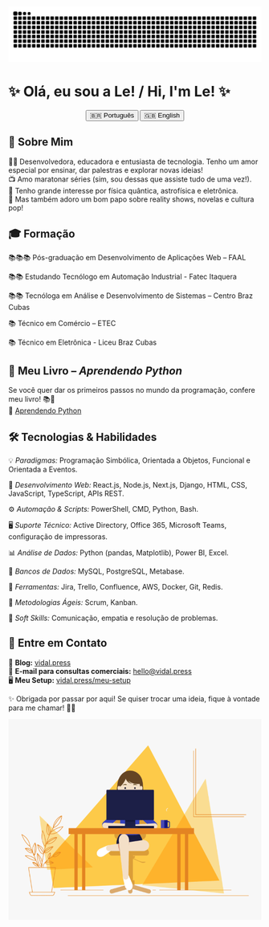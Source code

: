 <picture>
  <source media="(prefers-color-scheme: dark)" srcset="https://raw.githubusercontent.com/davinyleticia/davinyleticia/output/github-contribution-grid-snake-dark.svg">
  <source media="(prefers-color-scheme: light)" srcset="https://raw.githubusercontent.com/davinyleticia/davinyleticia/output/github-contribution-grid-snake.svg">
  <img alt="github contribution grid snake animation" src="https://raw.githubusercontent.com/davinyleticia/davinyleticia/output/github-contribution-grid-snake.svg">
</picture>

# ✨ Olá, eu sou a Le! / Hi, I'm Le! ✨

<div align="center">
  <button onclick="showSection('pt')">🇧🇷 Português</button>
  <button onclick="showSection('en')">🇬🇧 English</button>
</div>

<div id="pt">

## 🌟 Sobre Mim

👩‍💻 Desenvolvedora, educadora e entusiasta de tecnologia. Tenho um amor especial por ensinar, dar palestras e explorar novas ideias!  
📺 Amo maratonar séries (sim, sou dessas que assiste tudo de uma vez!).  
🔭 Tenho grande interesse por física quântica, astrofísica e eletrônica.  
💬 Mas também adoro um bom papo sobre reality shows, novelas e cultura pop!

## 🎓 Formação

📚📚📚 Pós-graduação em Desenvolvimento de Aplicações Web – FAAL

📚📚 Estudando Tecnólogo em Automação Industrial - Fatec Itaquera

📚📚 Tecnóloga em Análise e Desenvolvimento de Sistemas – Centro Braz Cubas 

📚 Técnico em Comércio – ETEC

📚 Técnico em Eletrônica - Liceu Braz Cubas

## 📖 Meu Livro – *Aprendendo Python*

Se você quer dar os primeiros passos no mundo da programação, confere meu livro! 📚🐍  
📌 [Aprendendo Python](https://aprendendo-python.vidal.press)

## 🛠️ Tecnologias & Habilidades

💡 *Paradigmas:* Programação Simbólica, Orientada a Objetos, Funcional e Orientada a Eventos. 

🎨 *Desenvolvimento Web:* React.js, Node.js, Next.js, Django, HTML, CSS, JavaScript, TypeScript, APIs REST.

⚙️ *Automação & Scripts:* PowerShell, CMD, Python, Bash.  

🖥️ *Suporte Técnico:* Active Directory, Office 365, Microsoft Teams, configuração de impressoras.  

📊 *Análise de Dados:* Python (pandas, Matplotlib), Power BI, Excel.  

💾 *Bancos de Dados:* MySQL, PostgreSQL, Metabase.  

🚀 *Ferramentas:* Jira, Trello, Confluence, AWS, Docker, Git, Redis.  

📌 *Metodologias Ágeis:* Scrum, Kanban.  

💖 *Soft Skills:* Comunicação, empatia e resolução de problemas.

## 💌 Entre em Contato
 
📝 **Blog:** [vidal.press](https://vidal.press)  
📧 **E-mail para consultas comerciais:** [hello@vidal.press](mailto:hello@vidal.press)  
🖥️ **Meu Setup:** [vidal.press/meu-setup](https://vidal.press/meu-setup)  

✨ Obrigada por passar por aqui! Se quiser trocar uma ideia, fique à vontade para me chamar! 🚀💜
</div>

<div id="en" style="display:none;">

## 🌟 About Me

👩‍💻 Developer, educator, and tech enthusiast. I have a special love for teaching, speaking, and exploring new ideas!  
📺 I love binge-watching series (yes, I'm the kind of person who watches everything at once!).  
🔭 I have a great interest in quantum physics, astrophysics, and electronics.  
💬 But I also love chatting about reality shows, soap operas, and pop culture!

## 🎓 Education

📚📚📚 Postgraduate in Web Application Development – FAAL

📚📚 Currently studying: Industrial Automation Technology – Fatec Itaquera

📚📚 Technologist in Systems Analysis and Development – Centro Universitário Braz Cubas

📚 Technical Degree in Commerce – ETEC

📚 Technical Degree in Electronics – Liceu Braz Cubas

## 📖 My Book – *Learning Python*

If you want to take your first steps into programming, check out my book! 📚🐍  
📌 [Learning Python](https://aprendendo-python.vidal.press)

## 🛠️ Technologies & Skills

💡 *Programming Paradigms:* Symbolic, Object-Oriented, Functional, and Event-Driven Programming.  

🎨 *Web Development:* React.js, Node.js, Next.js, Django, HTML, CSS, JavaScript, TypeScript, REST APIs. 

⚙️ *Automation & Scripting:* PowerShell, CMD, Python, Bash.  

🖥️ *Technical Support:* Active Directory, Office 365, Microsoft Teams, printer configuration. 

📊 *Data Analysis:* Python (pandas, Matplotlib), Power BI, Excel.  

💾 *Databases:* MySQL, PostgreSQL, Metabase.  

🚀 *Tools:* Jira, Trello, Confluence, AWS, Docker, Git, Redis.  

📌 *Agile Methodologies:* Scrum, Kanban.  

💖 *Soft Skills:* Communication, empathy, and problem-solving.

## 💌 Contact Me
 
📝 **Blog:** [vidal.press](https://vidal.press)  
📧 **Email for business inquiries:** [hello@vidal.press](mailto:hello@vidal.press)  
🖥️ **My Setup:** [vidal.press/meu-setup](https://vidal.press/meu-setup)  

✨ Thanks for stopping by! If you want to chat, feel free to reach out! 🚀💜
</div>

<div align="center">
  <img src="code.gif" width="100%" height="400px">
</div>

